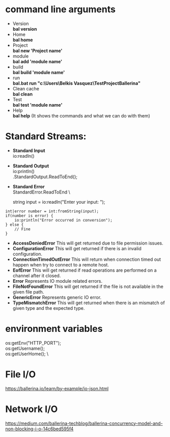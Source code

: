 # command line arguments
   - Version \
     **bal version**
   - Home \
     **bal home**
   - Project \
     **bal new 'Project name'**
   - module\
     **bal add 'module name'**
   - build\
     **bal build 'module name'**
   - run  \
     **bal.bat run "c:\Users\Belkis Vasquez\TestProjectBallerina"**
   - Clean cache \
     **bal clean**
   - Test \
     **bal test 'module name'**
   - Help \
     **bal help** (It shows the commands and what we can do with them)
    
# Standard Streams: 
   - **Standard Input** \
      io:readln()
   - **Standard Output**  \
      io:println() \
      .StandardOutput.ReadToEnd(); 
   - **Standard Error** \
     StandardError.ReadToEnd \
     
     string input = io:readln("Enter your input: ");
     
    int|error number = int:fromString(input);
    if(number is error) {
        io:println("Error occurred in conversion");
    } else {
        // Fine
    }
    
  - **AccessDeniedError**	This will get returned due to file permission issues.
  - **ConfigurationError**	This will get returned if there is an invalid configuration.
  - **ConnectionTimedOutError**	This will return when connection timed out happen when try to connect to a remote host.
  - **EofError**	This will get returned if read operations are performed on a channel after it closed.
  - **Error**	Represents IO module related errors.
  - **FileNotFoundError**	This will get returned if the file is not available in the given file path.
  - **GenericError**	Represents generic IO error.
  - **TypeMismatchError**	This will get returned when there is an mismatch of given type and the expected type.
# environment variables
os:getEnv("HTTP_PORT"); \
os:getUsername(); \
os:getUserHome(); \
# File I/O
https://ballerina.io/learn/by-example/io-json.html
# Network I/O
https://medium.com/ballerina-techblog/ballerina-concurrency-model-and-non-blocking-i-o-14c6bed595f4
